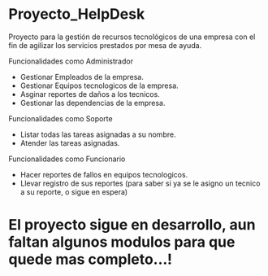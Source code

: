 # Proyecto_HelpDesk
Proyecto para la gestión de recursos tecnológicos de una empresa con el fin de agilizar los servicios prestados por mesa de ayuda.

Funcionalidades como Administrador
* Gestionar Empleados de la empresa.
* Gestionar Equipos tecnologicos de la empresa.
* Asginar reportes de daños a los tecnicos.
* Gestionar las dependencias de la empresa.

Funcionalidades como Soporte
* Listar todas las tareas asignadas a su nombre.
* Atender las tareas asignadas.

Funcionalidades como Funcionario
* Hacer reportes de fallos en equipos tecnologicos.
* Llevar registro de sus reportes (para saber si ya se le asigno un tecnico a su reporte, o sigue en espera)

# El proyecto sigue en desarrollo, aun faltan algunos modulos para que quede mas completo...!
